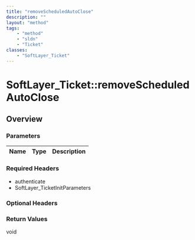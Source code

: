 ```yaml
---
title: "removeScheduledAutoClose"
description: ""
layout: "method"
tags:
    - "method"
    - "sldn"
    - "Ticket"
classes:
    - "SoftLayer_Ticket"
---
```

# SoftLayer_Ticket::removeScheduledAutoClose
## Overview 


### Parameters 
|Name | Type | Description |
| --- | --- | --- |


### Required Headers
* authenticate
* SoftLayer_TicketInitParameters

### Optional Headers

### Return Values
void

